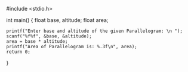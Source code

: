 #include <stdio.h>
 
int main()
{
    float base, altitude;
    float area;
 
    printf("Enter base and altitude of the given Parallelogram: \n ");
    scanf("%f%f", &base, &altitude);
    area = base * altitude;
    printf("Area of Parallelogram is: %.3f\n", area);
    return 0;
}
